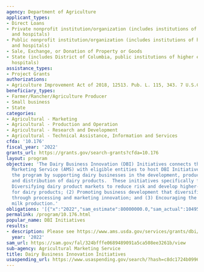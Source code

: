 ```yaml
---
agency: Department of Agriculture
applicant_types:
- Direct Loans
- Private nonprofit institution/organization (includes institutions of higher education
  and hospitals)
- Public nonprofit institution/organization (includes institutions of higher education
  and hospitals)
- Sale, Exchange, or Donation of Property or Goods
- State (includes District of Columbia, public institutions of higher education and
  hospitals)
assistance_types:
- Project Grants
authorizations:
- Agriculture Improvement Act of 2018, 12513. Pub. L. 115, 343. 7 U.S.C. &sect; 1623(b).
beneficiary_types:
- Farmer/Rancher/Agriculture Producer
- Small business
- State
categories:
- Agricultural - Marketing
- Agricultural - Production and Operation
- Agricultural - Research and Development
- Agricultural - Technical Assistance, Information and Services
cfda: '10.176'
fiscal_year: '2022'
grants_url: https://grants.gov/search-grants?cfda=10.176
layout: program
objective: 'The Dairy Business Innovation (DBI) Initiatives connects the Agricultural
  Marketing Service (AMS) with eligible entities to host DBI Initiatives to manage
  the program by supporting dairy businesses in the development, production, marketing,
  and distribution of dairy products.  These initiatives specifically focus on: (1)
  Diversifying dairy product markets to reduce risk and develop higher-value uses
  for dairy products; (2) Promoting business development that diversifies farmer income
  through processing and marketing innovation; and (3) Encouraging the use of regional
  milk production.'
obligations: '[{"x":"2022","sam_estimate":80000000.0,"sam_actual":104950000.0,"usa_spending_actual":71066444.66},{"x":"2023","sam_estimate":29000000.0,"sam_actual":0.0,"usa_spending_actual":30007333.32},{"x":"2024","sam_estimate":25000000.0,"sam_actual":0.0,"usa_spending_actual":15946666.0}]'
permalink: /program/10.176.html
popular_name: DBI Initiatives
results:
- description: Please see https://www.ams.usda.gov/services/grants/dbi/awards
  year: '2022'
sam_url: https://sam.gov/fal/324bfffe0689489091a5ca508ee3261b/view
sub-agency: Agricultural Marketing Service
title: Dairy Business Innovation Initiatives
usaspending_url: https://www.usaspending.gov/search/?hash=c8dc1724b09962a819a39ce585e22551
---
```

